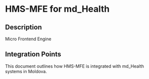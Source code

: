# HMS-MFE for md_Health

## Description

Micro Frontend Engine

## Integration Points

This document outlines how HMS-MFE is integrated with md_Health systems in Moldova.

